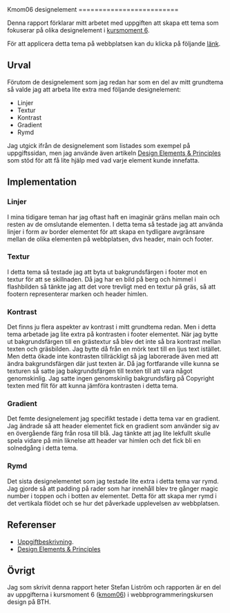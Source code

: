 ---
---
<DIV class="report">
Kmom06 designelement
=========================
</DIV>

Denna rapport förklarar mitt arbetet med uppgiften att skapa ett tema som fokuserar på olika designelement i [kursmoment 6](https://dbwebb.se/uppgift/anax-flat-tema-med-designelement).

För att applicera detta tema på webbplatsen kan du klicka på följande [länk](http://www.student.bth.se/~stli19/dbwebb-kurser/design/me/redovisa/htdocs/rapport/designelement?style=kmom06-designelement).

Urval
-----------------------
Förutom de designelement som jag redan har som en del av mitt grundtema så valde jag att arbeta lite extra med följande designelement:

- Linjer
- Textur
- Kontrast
- Gradient
- Rymd

Jag utgick ifrån de designelement som listades som exempel på uppgiftssidan, men jag använde även artikeln [Design Elements & Principles](https://www.canva.com/learn/design-elements-principles/) som stöd för att få lite hjälp med vad varje element kunde innefatta.

Implementation
-----------------------

### Linjer
I mina tidigare teman har jag oftast haft en imaginär gräns mellan main och resten av de omslutande elementen. I detta tema så testade jag att använda linjer i form av border elementet för att skapa en tydligare avgränsare mellan de olika elementen på webbplatsen, dvs header, main och footer.

### Textur
I detta tema så testade jag att byta ut bakgrundsfärgen i footer mot en textur för att se skillnaden. Då jag har en bild på berg och himmel i flashbilden så tänkte jag att det vore trevligt med en textur på gräs, så att footern representerar marken och header himlen.

### Kontrast
Det finns ju flera aspekter av kontrast i mitt grundtema redan. Men i detta tema arbetade jag lite extra på kontrasten i footer elementet. När jag bytte ut bakgrundsfärgen till en grästextur så blev det inte så bra kontrast mellan texten och gräsbilden. Jag bytte då från en mörk text till en ljus text istället. Men detta ökade inte kontrasten tillräckligt så jag laborerade även med att ändra bakgrundsfärgen där just texten är. Då jag fortfarande ville kunna se texturen så satte jag bakgrundsfärgen till texten till att vara något genomskinlig.
Jag satte ingen genomskinlig bakgrundsfärg på Copyright texten med flit för att kunna jämföra kontrasten i detta tema.

### Gradient
Det femte designelement jag specifikt testade i detta tema var en gradient. Jag ändrade så att header elementet fick en gradient som använder sig av en övergående färg från rosa till blå. Jag tänkte att jag lite lekfullt skulle spela vidare på min liknelse att header var himlen och det fick bli en solnedgång i detta tema.

### Rymd
Det sista designelementet som jag testade lite extra i detta tema var rymd. Jag gjorde så att padding på rader som har innehåll blev tre gånger magic number i toppen och i botten av elementet. Detta för att skapa mer rymd i det vertikala flödet och se hur det påverkade upplevelsen av webbplatsen.

Referenser
-----------------------
- [Uppgiftbeskrivning](https://dbwebb.se/uppgift/anax-flat-tema-med-designelement).
- [Design Elements & Principles](https://www.canva.com/learn/design-elements-principles/)

Övrigt
-----------------------
Jag som skrivit denna rapport heter Stefan Liström och rapporten är en del av uppgifterna i kursmoment 6 ([kmom06](https://dbwebb.se/uppgift/anax-flat-tema-med-designelement)) i webbprogrammeringskursen design på BTH.
